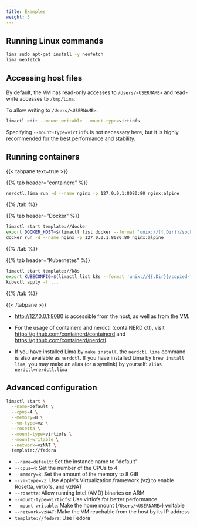 ```yaml
---
title: Examples
weight: 3
---
```


## Running Linux commands
```bash
lima sudo apt-get install -y neofetch
lima neofetch
```

## Accessing host files

By default, the VM has read-only accesses to `/Users/<USERNAME>` and read-write accesses to `/tmp/lima`.

To allow writing to `/Users/<USERNAME>`:
```bash
limactl edit --mount-writable --mount-type=virtiofs
```

Specifying `--mount-type=virtiofs` is not necessary here, but it is highly recommended
for the best performance and stability.

## Running containers
{{< tabpane text=true >}}

{{% tab header="containerd" %}}
```bash
nerdctl.lima run -d --name nginx -p 127.0.0.1:8080:80 nginx:alpine
```
{{% /tab %}}

{{% tab header="Docker" %}}
```bash
limactl start template://docker
export DOCKER_HOST=$(limactl list docker --format 'unix://{{.Dir}}/sock/docker.sock')
docker run -d --name nginx -p 127.0.0.1:8080:80 nginx:alpine
```
{{% /tab %}}

{{% tab header="Kubernetes" %}}
```bash
limactl start template://k8s
export KUBECONFIG=$(limactl list k8s --format 'unix://{{.Dir}}/copied-from-guest/kubeconfig.yaml')
kubectl apply -f ...
```
{{% /tab %}}

{{< /tabpane >}}

- <http://127.0.0.1:8080> is accessible from the host, as well as from the VM.

- For the usage of containerd and nerdctl (contaiNERD ctl), visit <https://github.com/containerd/containerd>
and <https://github.com/containerd/nerdctl>.

- If you have installed Lima by `make install`, the `nerdctl.lima` command is also available as `nerdctl`.
  If you have installed Lima by `brew install lima`, you may make an alias (or a symlink) by yourself:
  `alias nerdctl=nerdctl.lima`

## Advanced configuration

```bash
limactl start \
  --name=default \
  --cpus=4 \
  --memory=8 \
  --vm-type=vz \
  --rosetta \
  --mount-type=virtiofs \
  --mount-writable \
  --network=vzNAT \
  template://fedora
```

- `--name=default`: Set the instance name to "default"
- `--cpus=4`: Set the number of the CPUs to 4
- `--memory=8`: Set the amount of the memory to 8 GiB
- `--vm-type=vz`: Use Apple's Virtualization.framework (vz) to enable Rosetta, virtiofs, and vzNAT
- `--rosetta`: Allow running Intel (AMD) binaries on ARM
- `--mount-type=virtiofs`: Use virtiofs for better performance
- `--mount-writable`: Make the home mount (`/Users/<USERNAME>`) writable
- `--network=vzNAT`: Make the VM reachable from the host by its IP address
- `template://fedora`: Use Fedora
